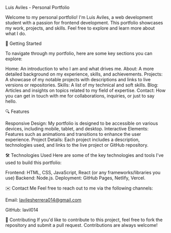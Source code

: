 Luis Aviles - Personal Portfolio


Welcome to my personal portfolio! I'm Luis Aviles, a web development student with a passion for frontend development. This portfolio showcases my work, projects, and skills. Feel free to explore and learn more about what I do.

🚀 Getting Started

To navigate through my portfolio, here are some key sections you can explore:

Home: An introduction to who I am and what drives me.
About: A more detailed background on my experience, skills, and achievements.
Projects: A showcase of my notable projects with descriptions and links to live versions or repositories.
Skills: A list of my technical and soft skills.
Blog: Articles and insights on topics related to my field of expertise.
Contact: How you can get in touch with me for collaborations, inquiries, or just to say hello.

🔍 Features

Responsive Design: 
My portfolio is designed to be accessible on various devices, including mobile, tablet, and desktop.
Interactive Elements: Features such as animations and transitions to enhance the user experience.
Project Details: Each project includes a description, technologies used, and links to the live project or GitHub repository.

🛠️ Technologies Used
Here are some of the key technologies and tools I've used to build this portfolio:

Frontend: HTML, CSS, JavaScript, React (or any frameworks/libraries you use)
Backend: Node.js.
Deployment: GitHub Pages, Netlify, Vercel.

✉️ Contact Me
Feel free to reach out to me via the following channels:

Email: lavilesherrera014@gmail.com

GitHub: lavil014

🤝 Contributing
If you'd like to contribute to this project, feel free to fork the repository and submit a pull request. Contributions are always welcome!
